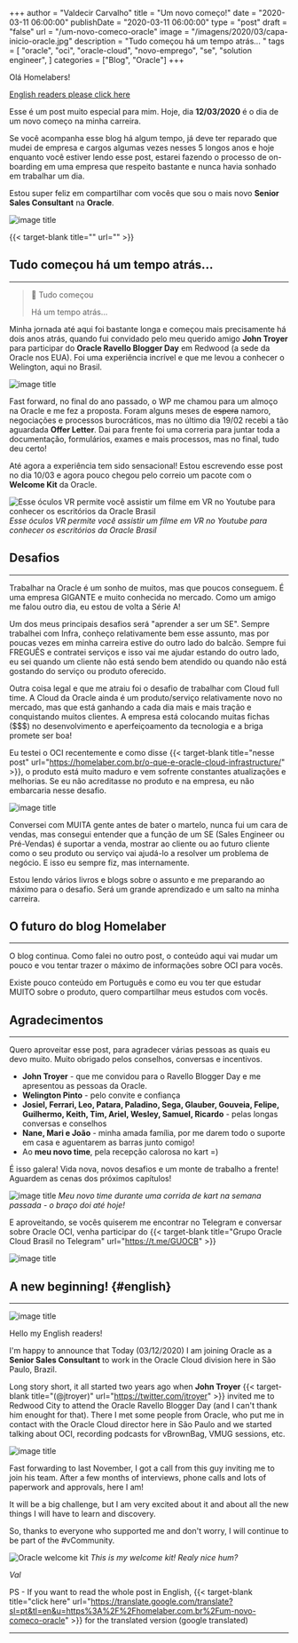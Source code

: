 +++
author = "Valdecir Carvalho"
title = "Um novo começo!"
date = "2020-03-11 06:00:00"
publishDate = "2020-03-11 06:00:00"
type = "post"
draft = "false"
url = "/um-novo-comeco-oracle"
image = "/imagens/2020/03/capa-inicio-oracle.jpg"
description = "Tudo começou há um tempo atrás... "
tags = [
    "oracle",
    "oci",
    "oracle-cloud",
	"novo-emprego",
    "se",
    "solution engineer",
]
categories = ["Blog", "Oracle"]
+++

Olá Homelabers!

[English readers please click here](#english)

Esse é um post muito especial para mim. Hoje, dia **12/03/2020** é o dia de um novo começo na minha carreira. 

Se você acompanha esse blog há algum tempo, já deve ter reparado que mudei de empresa e cargos algumas vezes nesses 5 longos anos e hoje enquanto você estiver lendo esse post, estarei fazendo o processo de on-boarding em uma empresa que respeito bastante e nunca havia sonhado em trabalhar um dia.

Estou super feliz em compartilhar com vocês que sou o mais novo **Senior Sales Consultant** na **Oracle**.

![image title](/imagens/2020/03/Oracle-Logo-01.jpg)

{{< target-blank title="" url="" >}}

## Tudo começou há um tempo atrás...
----

> :musical_note:
> Tudo começou
>
> Há um tempo atrás...

Minha jornada até aqui foi bastante longa e começou mais precisamente há dois anos atrás, quando fui convidado pelo meu querido amigo **John Troyer** para participar do **Oracle Ravello Blogger Day** em Redwood (a sede da Oracle nos EUA). Foi uma experiência incrível e que me levou a conhecer o Welington, aqui no Brasil.

![image title](/imagens/2020/03/oracle-ravello-vexpert-blogger-day-2018.jpg)

Fast forward, no final do ano passado, o WP me chamou para um almoço na Oracle e me fez a proposta. Foram alguns meses de ~~espera~~ namoro, negociações e processos burocráticos, mas no último dia  19/02 recebi a tão aguardada **Offer Letter**. Dai para frente foi uma correria para juntar toda a documentação, formulários, exames e mais processos, mas no final, tudo deu certo!

Até agora a experiência tem sido sensacional! Estou escrevendo esse post no dia 10/03 e agora pouco chegou pelo correio um pacote com o **Welcome Kit** da Oracle.

![Esse óculos VR permite você assistir um filme em VR no Youtube para conhecer os escritórios da Oracle Brasil](/imagens/2020/03/oracle-welcome-kit.jpg)
_Esse óculos VR permite você assistir um filme em VR no Youtube para conhecer os escritórios da Oracle Brasil_

## Desafios
----
Trabalhar na Oracle é um sonho de muitos, mas que poucos conseguem. É uma empresa GIGANTE e muito conhecida no mercado. Como um amigo me falou outro dia, eu estou de volta a Série A! 

Um dos meus principais desafios será "aprender a ser um SE". Sempre trabalhei com Infra, conheço relativamente bem esse assunto, mas por poucas vezes em minha carreira estive do outro lado do balcão. Sempre fui FREGUÊS e contratei serviços e isso vai me ajudar estando do outro lado, eu sei quando um cliente não está sendo bem atendido ou quando não está gostando do serviço ou produto oferecido. 

Outra coisa legal e que me atraiu foi o desafio de trabalhar com Cloud full time. A Cloud da Oracle ainda é um produto/serviço relativamente novo no mercado, mas que está ganhando a cada dia mais e mais tração e conquistando muitos clientes. A empresa está colocando muitas fichas ($$$) no desenvolvimento e aperfeiçoamento da tecnologia e a briga promete ser boa!

Eu testei o OCI recentemente e como disse {{< target-blank title="nesse post" url="https://homelaber.com.br/o-que-e-oracle-cloud-infrastructure/" >}}, o produto está muito maduro e vem sofrente constantes atualizações e melhorias. Se eu não acreditasse no produto e na empresa, eu não embarcaria nesse desafio. 


![image title](/imagens/2020/03/Oracle-Cloud-Infrastructure-logo.png)

Conversei com MUITA gente antes de bater o martelo, nunca fui um cara de vendas, mas consegui entender que a função de um SE (Sales Engineer ou Pré-Vendas) é suportar a venda, mostrar ao cliente ou ao futuro cliente como o seu produto ou serviço vai ajudá-lo a resolver um problema de negócio. E isso eu sempre fiz, mas internamente.

Estou lendo vários livros e blogs sobre o assunto e me preparando ao máximo para o desafio. Será um grande aprendizado e um salto na minha carreira.

## O futuro do blog Homelaber
----

O blog continua. Como falei no outro post, o conteúdo aqui vai mudar um pouco e vou tentar trazer o máximo de informações sobre OCI para vocês. 

Existe pouco conteúdo em Português e como eu vou ter que estudar MUITO sobre o produto, quero compartilhar meus estudos com vocês.

## Agradecimentos
----

Quero aproveitar esse post, para agradecer várias pessoas as quais eu devo muito. Muito obrigado pelos conselhos, conversas e incentivos. 

- **John Troyer** - que me convidou para o Ravello Blogger Day e me apresentou as pessoas da Oracle.
- **Welington Pinto** - pelo convite e confiança
- **Josiel, Ferrari, Leo, Patara, Paladino, Sega, Glauber, Gouveia, Felipe, Guilhermo, Keith, Tim, Ariel, Wesley, Samuel, Ricardo** - pelas longas conversas e conselhos
- **Nane, Mari e João** - minha amada família, por me darem todo o suporte em casa e aguentarem as barras junto comigo!
- Ao **meu novo time**, pela recepção calorosa no kart =) 

É isso galera! Vida nova, novos desafios e um monte de trabalho a frente! Aguardem as cenas dos próximos capítulos!

![image title](/imagens/2020/03/oracle-team-kart.jpg)
_Meu novo time durante uma corrida de kart na semana passada - o braço doi até hoje!_

E aproveitando, se vocês quiserem me encontrar no Telegram e conversar sobre Oracle OCI, venha participar do {{< target-blank title="Grupo Oracle Cloud Brasil no Telegram" url="https://t.me/GUOCB" >}}

![image title](/imagens/2020/03/grupo-oracle-cloud-brasil-telegram.jpg)

## A new beginning! {#english}
----
![image title](/imagens/2020/03/english-please.png)

Hello my English readers!

I'm happy to announce that Today (03/12/2020) I am joining Oracle as a **Senior Sales Consultant** to work in the Oracle Cloud division here in São Paulo, Brazil.

Long story short, it all started two years ago when **John Troyer** {{< target-blank title="(@jtroyer)" url="https://twitter.com/jtroyer" >}} invited me to Redwood City to attend the Oracle Ravello Blogger Day (and I can't thank him enought for that). There I met some people from Oracle, who put me in contact with the Oracle Cloud director here in São Paulo and we started talking about OCI, recording podcasts for vBrownBag, VMUG sessions, etc.

![image title](/imagens/2020/03/oracle-ravello-vexpert-blogger-day-2018.jpg)

Fast forwarding to last November, I got a call from this guy inviting me to join his team. After a few months of interviews, phone calls and lots of paperwork and approvals, here I am!

It will be a big challenge, but I am very excited about it and about all the new things I will have to learn and discovery.

So, thanks to everyone who supported me and don't worry, I will continue to be part of the #vCommunity.

![Oracle welcome kit](/imagens/2020/03/oracle-welcome-kit.jpg)
_This is my welcome kit! Realy nice hum?_

_Val_

PS - If you want to read the whole post in English, {{< target-blank title="click here" url="https://translate.google.com/translate?sl=pt&tl=en&u=https%3A%2F%2Fhomelaber.com.br%2Fum-novo-comeco-oracle" >}} for the translated version (google translated)


----
